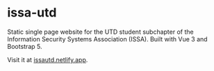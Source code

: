 # issa-utd
Static single page website for the UTD student subchapter of the Information Security Systems Association (ISSA). Built with Vue 3 and Bootstrap 5. 

Visit it at [issautd.netlify.app](https://issautd.netlify.app).
